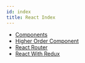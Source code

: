```yaml
---
id: index
title: React Index
---
```


- [Components](components.md)
- [Higher Order Component](higher-order-component.md)
- [React Router](react-router.md)
- [React With Redux](react-with-redux.md)
